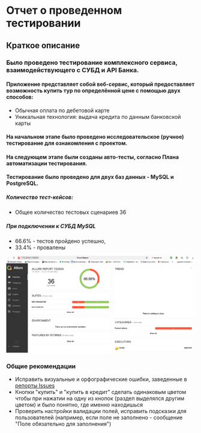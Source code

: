 # Отчет о проведенном тестировании

## Краткое описание

### Было проведено тестирование комплексного сервиса, взаимодействующего с СУБД и API Банка.

#### Приложение представляет собой веб-сервис, который предоставляет возможность купить тур по определённой цене с помощью двух способов:

* Обычная оплата по дебетовой карте
* Уникальная технология: выдача кредита по данным банковской карты

#### На начальном этапе было проведено исследовательское (ручное) тестирование для ознакомления с проектом.

#### На следующем этапе были созданы авто-тесты, согласно Плана автоматизации тестирования.

#### Тестирование было проведено для двух баз данных - MySQL и PostgreSQL.

##### Количество тест-кейсов:

* Общее количество тестовых сценариев 36

##### При подключении к СУБД MySQL

* 66.6% - тестов пройдено успешно,
* 33.4% - провалены

![img.png](img.png)

### Общие рекомендации

* Исправить визуальные и орфографические ошибки, заведенные в [репорты Issues]()
* Кнопки "купить" и "купить в кредит" сделать одинаковым цветом чтобы при нажатии на одну из кнопок (раздел выделялся
  другим цветом) и было понятно, где именно находишься
* Проверить настройки валидации полей, исправить подсказки для пользователей (например, если поле не заполнено -
  сообщение "Поле обязательно для заполнения")